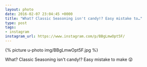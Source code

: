 ```yaml
---
layout: photo
date: 2016-02-07 23:04:45 +0000
title: "What? Classic Seasoning isn't candy!? Easy mistake to…"
type: post
tags:
- instagram
instagram_url: https://www.instagram.com/p/BBgLmwOpt5F/
---
```


{% picture u-photo img/BBgLmwOpt5F.jpg %}

What? Classic Seasoning isn't candy!? Easy mistake to make 😜

